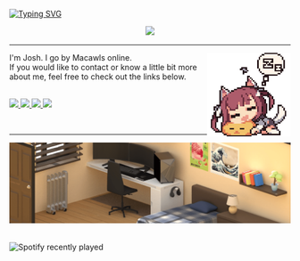 <a href="https://git.io/typing-svg"><img src="https://readme-typing-svg.herokuapp.com?font=JetBrains+Mono&size=30&duration=4000&pause=100&background=1F2430&center=true&vCenter=true&width=1000&height=60&lines=Oceans+47+%F0%9F%8C%8A" alt="Typing SVG" /></a>

<div align="center">
<img src="https://github-readme-stats.vercel.app/api?username=macawls&show_icons=true&theme=ayu-mirage">
<hr>
</div>

<div align="left">
  <img src="sleeping.gif" align="right" width="150">
  <p>I'm Josh. I go by Macawls online.
  <br>If you would like to contact or know a little bit more about me, feel free to check out the links below.</p><br>
</div>

<!-- links -->
<a href="https://macawls.dev/" target="_blank">
<img src="https://img.shields.io/badge/MY_WEBSITE-100000?style=for-the-badge&logo=about.me&logoColor=FFFFFF&labelColor=1f2430&color=f4cd7c"> 
</a>

<a href="https://macawls.dev/blog/" target="_blank">
<img src="https://img.shields.io/badge/My_blog-100000?style=for-the-badge&logo=About.me&logoColor=FFFFFF&labelColor=1f2430&color=f4cd7c">
</a>

<a href="mailto:josh@macawls.dev" target="_blank">
<img src="https://img.shields.io/badge/email me-100000?style=for-the-badge&logo=Tutanota&logoColor=FFFFFF&labelColor=1f2430&color=f4cd7c">
</a>

<a href="https://steamcommunity.com/id/macawls" target="_blank">
<img src="https://img.shields.io/badge/My_Steam-100000?style=for-the-badge&logo=Steam&logoColor=white&labelColor=1f2430&color=f4cd7c">
</a>

<br><hr>

<!-- 
  Badges made with
  https://shivamkapasia-developer-edition.ap16.force.com/Badges4Me/s/
-->

<div align="center"> <img src="denoise-min.png"><br><br></div>

![Spotify recently played](https://spotify-recently-played-readme.vercel.app/api?user=31o7peloe4i6yfnxmmdwrydcgo34&count=3&width=1000)
